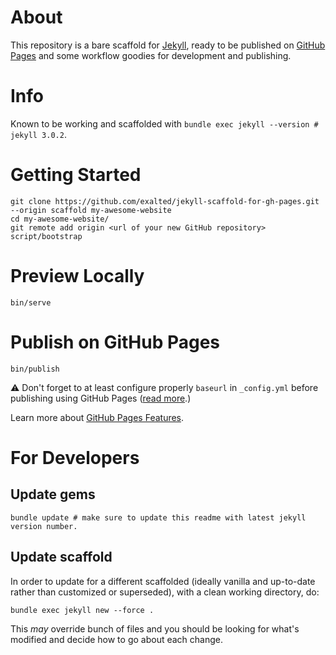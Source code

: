 # About

This repository is a bare scaffold for [Jekyll](http://jekyllrb.com), ready to be published on [GitHub Pages](https://pages.github.com) and some workflow goodies for development and publishing.


# Info

Known to be working and scaffolded with `bundle exec jekyll --version # jekyll 3.0.2`.


# Getting Started

```
git clone https://github.com/exalted/jekyll-scaffold-for-gh-pages.git --origin scaffold my-awesome-website
cd my-awesome-website/
git remote add origin <url of your new GitHub repository>
script/bootstrap
```


# Preview Locally

```
bin/serve
```


# Publish on GitHub Pages

```
bin/publish
```

:warning: Don't forget to at least configure properly `baseurl` in `_config.yml` before publishing using GitHub Pages ([read more](http://jekyllrb.com/docs/github-pages/#project-page-url-structure).)

Learn more about [GitHub Pages Features](https://help.github.com/categories/github-pages-features/).


# For Developers

## Update gems

```
bundle update # make sure to update this readme with latest jekyll version number.
```

## Update scaffold

In order to update for a different scaffolded (ideally vanilla and up-to-date rather than customized or superseded), with a clean working directory, do:

```
bundle exec jekyll new --force .
```

This *may* override bunch of files and you should be looking for what's modified and decide how to go about each change.
